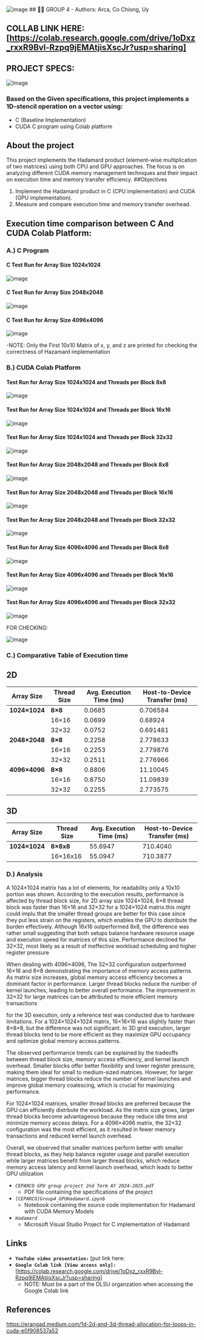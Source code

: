 ![image](https://github.com/user-attachments/assets/b3a1a623-2551-48ae-9b8d-1029217f5d81) ## 👨‍💻 GROUP 4 - Authors: Arca, Co Chiong, Uy
## COLLAB LINK HERE: [https://colab.research.google.com/drive/1oDxz_rxxR9Bvl-Rzpq9jEMAtjisXscJr?usp=sharing]
## PROJECT SPECS:
![Image](https://github.com/user-attachments/assets/ed1c1309-5781-4a9c-91be-39ef8d98a9a4)
### Based on the Given specifications, this project implements a 1D-stencil operation on a vector using:
- C (Baseline Implementation)
- CUDA C program using Colab platform
## About the project
This project implements the Hadamard product (element-wise multiplication of two matrices) using both CPU and GPU approaches. The focus is on analyzing different CUDA memory management techniques and their impact on execution time and memory transfer efficiency.
##Objectives
1. Implement the Hadamard product in C (CPU implementation) and CUDA (GPU implementation).
2. Measure and compare execution time and memory transfer overhead.
## Execution time comparison between C And CUDA Colab Platform:
### A.) C Program 
#### C Test Run for Array Size 1024x1024
![image](https://github.com/user-attachments/assets/ceb78058-e673-4a15-88fe-667a39297993)
#### C Test Run for Array Size 2048x2048
![image](https://github.com/user-attachments/assets/63955ab2-f5d1-4a2f-baa5-5db8ce74fb4f)
#### C Test Run for Array Size 4096x4096
![image](https://github.com/user-attachments/assets/25d2decc-17fa-49ce-9b7c-c1c0bbaf6ad3)

-NOTE: Only the First 10x10 Matrix of x,  y, and z are printed for checking the correctness of Hazamard implementation
### B.) CUDA Colab Platform
#### Test Run for Array Size 1024x1024 and Threads per Block 8x8
![image](https://github.com/user-attachments/assets/38e9ad68-c5fd-432c-9b75-eb3d5f2959f9)
#### Test Run for Array Size 1024x1024 and Threads per Block 16x16
![image](https://github.com/user-attachments/assets/ace81ed3-720c-44df-869f-d8efdbf99af9)
#### Test Run for Array Size 1024x1024 and Threads per Block 32x32
![image](https://github.com/user-attachments/assets/ff38bf10-b001-4837-9523-e930cdd22cd9)
#### Test Run for Array Size 2048x2048 and Threads per Block 8x8
![image](https://github.com/user-attachments/assets/fabc473a-2de4-4732-bf02-5bc9edadbfa3)
#### Test Run for Array Size 2048x2048 and Threads per Block 16x16
![image](https://github.com/user-attachments/assets/d0d946af-3d12-4dd6-93fe-c832a131af3d)
#### Test Run for Array Size 2048x2048 and Threads per Block 32x32
![image](https://github.com/user-attachments/assets/c73bb042-c325-4901-8e9a-1f7beef7eea9)
#### Test Run for Array Size 4096x4096 and Threads per Block 8x8
![image](https://github.com/user-attachments/assets/8f461718-7338-4623-bbb3-d5823d5eda98)
#### Test Run for Array Size 4096x4096 and Threads per Block 16x16
![image](https://github.com/user-attachments/assets/e13e95d3-48e1-4128-9e38-620cee27d834)
#### Test Run for Array Size 4096x4096 and Threads per Block 32x32
![image](https://github.com/user-attachments/assets/f5ee26bf-79c1-4e00-ba97-6e8ee1ad5198)

FOR CHECKING:

![image](https://github.com/user-attachments/assets/ce7c43d3-504a-43d3-bc8a-c2d6e37a3380)

### C.) Comparative Table of Execution time
## 2D
| Array Size    | Thread Size | Avg. Execution Time (ms) | Host-to-Device Transfer (ms) |
|--------------|------------|--------------------------|-----------------------------|
| **1024×1024** | **8×8**     |         0.0685                  |  0.706584                         |
|              | 16×16       |               0.0699           |            0.68924                 |
|              | 32×32       |           0.0752               |               0.691481              |
| **2048×2048** | **8×8**     |          0.2258                |       2.778633                   |
|              | 16×16       |          0.2253                 |          2.779876                   |
|              | 32×32       |               0.2511           |              2.776966               |
| **4096×4096** | **8×8**     |            0.8806               |            11.10045                 |
|              | 16×16       |      0.8750                     |               11.09839              |
|              | 32×32       |           0.2255               |               2.773575              |

## 3D
| Array Size    | Thread Size | Avg. Execution Time (ms) | Host-to-Device Transfer (ms) |
|--------------|------------|--------------------------|-----------------------------|
| **1024×1024** | **8×8x8**     |         55.6947                 |  710.4040                         |
|              | 16×16x16       |               55.0947           |      710.3877                       |

### D.) Analysis 

A 1024×1024 matrix has a lot of elements, for readability only a 10x10 portion was shown. According to the execution results, performance is affected by thread block size, for 2D array size  1024×1024, 8×8 thread block was faster than 16×16 and 32×32 for a 1024×1024 matrix.this might could implu that the smaller thread groups are better for this case since they put less strain on the registers, which enables the GPU to distribute the burden effectively. Although 16x16 outperformed 8x8, the difference was rather small suggesting that both setups balance hardware resource usage and execution speed for matrices of this size. Performance declined for 32×32, most likely as a result of ineffective workload scheduling and higher register pressure 

When dealing with 4096×4096, The 32×32 configuration outperformed 16×16 and 8×8 demonstrating the importance of memory access patterns. As matrix size increases, global memory access efficiency becomes a dominant factor in performance. Larger thread blocks reduce the number of kernel launches, leading to better overall performance. The improvement in 32×32 for large matrices can be attributed to more efficient memory transactions

for the 3D execution, only a reference test was conducted due to hardware limitations. For a 1024×1024×1024 matrix, 16×16×16 was slightly faster than 8×8×8, but the difference was not significant. In 3D grid execution, larger thread blocks tend to be more efficient as they maximize GPU occupancy and optimize global memory access patterns.

The observed performance trends can be explained by the tradeoffs between thread block size, memory access efficiency, and kernel launch overhead. Smaller blocks offer better flexibility and lower register pressure, making them ideal for small to medium-sized matrices. However, for larger matrices, bigger thread blocks reduce the number of kernel launches and improve global memory coalescing, which is crucial for maximizing performance.  

For 1024×1024 matrices, smaller thread blocks are preferred because the GPU can efficiently distrbute the workload. As the matrix size grows, larger thread blocks become advantageous because they reduce idle time and minimize memory access delays. For a 4096×4096 matrix, the 32×32 configuration was the most efficient, as it resulted in fewer memory transactions and reduced kernel launch overhead.

Overall, we observed that smaller matrices perform better with smaller thread blocks, as they help balance register usage and parallel execution while larger matrices benefit from larger thread blocks, which reduce memory access latency and kernel launch overhead, which leads to better GPU utilization


- *`CEPARCO GPU group project 2nd Term AY 2024-2025.pdf`*
    - PDF file containing the specifications of the project
- *`[CEPARCO]Group4_GPUHadamard.ipynb`*
    - Notebook containing the source code implementation for Hadamard with CUDA Memory Models
- *`Hadamard`*
    - Microsoft Visual Studio Project for C implementation of Hadamard
## Links
- **`YouTube video presentation:`** [put link here:
- **`Google Colab link [View access only]:`** [https://colab.research.google.com/drive/1oDxz_rxxR9Bvl-Rzpq9jEMAtjisXscJr?usp=sharing]
    - NOTE: Must be a part of the DLSU organzation when accessing the Google Colab link
## References
https://erangad.medium.com/1d-2d-and-3d-thread-allocation-for-loops-in-cuda-e0f908537a52 
